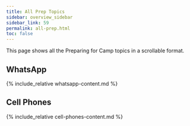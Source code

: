 ```yaml
---
title: All Prep Topics
sidebar: overview_sidebar
sidebar_link: 59
permalink: all-prep.html
toc: false
---
```


This page shows all the Preparing for Camp topics in a scrollable format.

## WhatsApp

{% include_relative whatsapp-content.md %}

## Cell Phones

{% include_relative cell-phones-content.md %}
